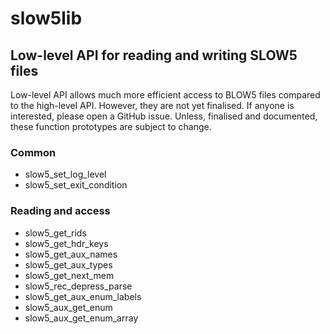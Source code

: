 # slow5lib

## Low-level API for reading and writing SLOW5 files

Low-level API allows much more efficient access to BLOW5 files compared to the high-level API.  However, they are not yet finalised. 
If anyone is interested, please open a GitHub issue. Unless, finalised and documented, these function prototypes are subject to change.

### Common

* slow5_set_log_level
* slow5_set_exit_condition
	
### Reading and access
* slow5_get_rids
* slow5_get_hdr_keys
* slow5_get_aux_names
* slow5_get_aux_types
* slow5_get_next_mem
* slow5_rec_depress_parse
* slow5_get_aux_enum_labels
* slow5_aux_get_enum
* slow5_aux_get_enum_array



<!--
### Low-level API for reading and writing SLOW5 files
* [slow5_open_with](low_level_api/slow5_open_with.md)
    Open a SLOW5 file. User can specify the SLOW5 format.


### Writing and editing

* [slow5_rec_to_mem](low_level_api/slow5_rec_to_mem.md)	
	Encodes a SLOW5 record to linear memory.
* [slow5_rec_fwrite](low_level_api/slow5_rec_fwrite.md)	
	Print a SLOW5 record in the specified format to a file pointer.
* [slow5_rec_print](low_level_api/slow5_rec_fwrite.md)	
	Print a SLOW5 record in the specified format to standard output.
* [slow5_hdr_add_attr](low_level_api/slow5_hdr_add_attr.md)
	Adds a new header data attribute.
* [slow5_hdr_add_rg](low_level_api/slow5_hdr_add_rg.md)
	Adds a new header read group.
* [slow5_hdr_to_mem](slow5_hdr_to_mem.md)
	Encodes a header in to linear memory.	
* slow5_hdr_fwrite
* slow5_hdr_print	
* slow5_eof_fwrite
* slow5_eof_print

adding read groups
setting different compression

int slow5_hdr_fwrite(FILE *fp, struct slow5_hdr *header, enum slow5_fmt format, slow5_press_method_t comp)
int slow5_rec_fwrite(FILE *fp, struct slow5_rec *read, struct slow5_aux_meta *aux_meta, enum slow5_fmt format, struct slow5_press *compress)
int slow5_aux_meta_add_enum(struct slow5_aux_meta *aux_meta, const char *attr, enum slow5_aux_type type, const char **enum_labels, uint8_t enum_num_labels)
int slow5_aux_meta_add(struct slow5_aux_meta *aux_meta, const char *attr, enum slow5_aux_type type)
int slow5_rec_set(struct slow5_rec *read, struct slow5_aux_meta *aux_meta, const char *attr, const void *data)
static inline int slow5_rec_set_string(struct slow5_rec *read, struct slow5_aux_meta *aux_meta, const char *attr, const char *data)
struct slow5_aux_meta *slow5_aux_meta_init_empty(void)
int slow5_hdr_add_attr(const char *attr, struct slow5_hdr *header)
int slow5_hdr_set(const char *attr, const char *value, uint32_t read_group, struct slow5_hdr *header)
struct slow5_aux_meta *slow5_aux_meta_init_empty(void)
int64_t slow5_hdr_add_rg_data(struct slow5_hdr *header, khash_t(slow5_s2s) *new_data)
struct slow5_press *slow5_press_init(slow5_press_method_t method)
void *slow5_rec_to_mem(struct slow5_rec *read, struct slow5_aux_meta *aux_meta, enum slow5_fmt format, struct slow5_press *compress, size_t *n)
void slow5_press_free(struct slow5_press *comp)

-->